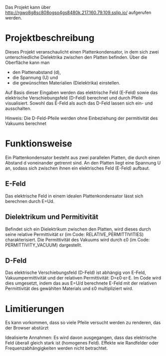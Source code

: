 Das Projekt kann über http://rgwo8g8sc808ogso4gs8480k.217.160.79.109.sslip.io/ aufgerufen werden.


# Projektbeschreibung
Dieses Projekt veranschaulicht einen Plattenkondensator, in dem sich zwei unterschiedliche Dielektrika zwischen den Platten befinden. Über die Oberfläche kann man
- den Plattenabstand (d),
- die Spannung (U) und
- die gewünschten Materialien (Dielektrika)
einstellen. 

Auf Basis dieser Eingaben werden das elektrische Feld (E-Feld) sowie das elektrische Verschiebungsfeld (D-Feld) berechnet und durch Pfeile visualisiert. Sowohl das E-Feld als auch das D-Feld lassen sich ein- und ausschalten.

Hinweis: Die D-Feld-Pfeile werden ohne Einbeziehung der permitivität des Vakuums berechnet

# Funktionsweise
Ein Plattenkondensator besteht aus zwei parallelen Platten, die durch einen Abstand d voneinander getrennt sind. An den Platten liegt eine Spannung U an, sodass sich zwischen ihnen ein elektrisches Feld (E-Feld) aufbaut.

## E-Feld
Das elektrische Feld in einem idealen Plattenkondensator lässt sich berechnen durch E=Ud.

## Dielektrikum und Permitivität
Befindet sich ein Dielektrikum zwischen den Platten, wird dieses durch seine relative Permittivität εr (im Code: RELATIVE_PERMITTIVITIES) charakterisiert. Die Permittivität des Vakuums wird durch ε0​ (im Code: PERMITTIVITY_VACUUM) dargestellt.

## D-Feld
Das elektrische Verschiebungsfeld (D-Feld) ist abhängig von E-Feld, Vakuumpermittivität und der relativen Permittivität: D=ε0⋅εr⋅E.
Im Code wird dies umgesetzt, indem das aus E=U/d berechnete E-Feld mit der relativen Permittivität des gewählten Materials und ε0 multipliziert wird.

# Limitierungen
Es kann vorkommen, dass so viele Pfeile versucht werden zu renderen, das der Browser abstürzt

Idealisierte Annahmen: Es wird davon ausgegangen, dass das elektrische Feld überall gleich stark ist (homogenes Feld). Effekte wie Randfelder oder Frequenzabhängigkeiten werden nicht betrachtet.

